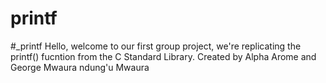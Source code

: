 # printf
#_printf 
Hello, welcome to our first group project, we're replicating the printf() fucntion from the C Standard Library. Created by Alpha Arome and George Mwaura ndung'u Mwaura
